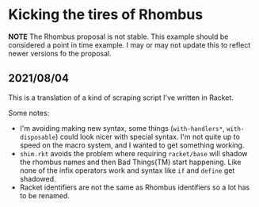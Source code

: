 # Kicking the tires of Rhombus

**NOTE** The Rhombus proposal is not stable.  This example should be considered a point in time example.  I may or may not update this to reflect newer versions fo the proposal.

## 2021/08/04
This is a translation of a kind of scraping script I've written in Racket.

Some notes:
- I'm avoiding making new syntax, some things (`with-handlers*`, `with-disposable`) could look nicer with 
  special syntax.  I'm not quite up to speed on the macro system, and I wanted to get something working.
- `shim.rkt` avoids the problem where requiring `racket/base` will shadow the rhombus names and then 
  Bad Things(TM) start happening.  Like none of the infix operators work and syntax like `if` and `define` 
  get shadowed.
- Racket identifiers are not the same as Rhombus identifiers so a lot has to be renamed.